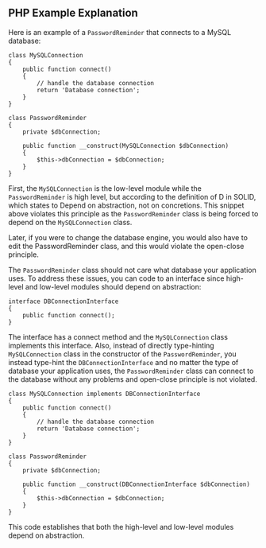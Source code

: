 ## PHP Example Explanation

Here is an example of a `PasswordReminder` that connects to a MySQL database:

```
class MySQLConnection
{
    public function connect()
    {
        // handle the database connection
        return 'Database connection';
    }
}

class PasswordReminder
{
    private $dbConnection;

    public function __construct(MySQLConnection $dbConnection)
    {
        $this->dbConnection = $dbConnection;
    }
}
```

First, the `MySQLConnection` is the low-level module while the `PasswordReminder` is high level, but according to the definition of D in SOLID, which states to Depend on abstraction, not on concretions. This snippet above violates this principle as the `PasswordReminder` class is being forced to depend on the `MySQLConnection` class.

Later, if you were to change the database engine, you would also have to edit the PasswordReminder class, and this would violate the open-close principle.

The `PasswordReminder` class should not care what database your application uses. To address these issues, you can code to an interface since high-level and low-level modules should depend on abstraction:

```
interface DBConnectionInterface
{
    public function connect();
}
```

The interface has a connect method and the `MySQLConnection` class implements this interface. Also, instead of directly type-hinting `MySQLConnection` class in the constructor of the `PasswordReminder`, you instead type-hint the `DBConnectionInterface` and no matter the type of database your application uses, the `PasswordReminder` class can connect to the database without any problems and open-close principle is not violated.

```
class MySQLConnection implements DBConnectionInterface
{
    public function connect()
    {
        // handle the database connection
        return 'Database connection';
    }
}

class PasswordReminder
{
    private $dbConnection;

    public function __construct(DBConnectionInterface $dbConnection)
    {
        $this->dbConnection = $dbConnection;
    }
}
```

This code establishes that both the high-level and low-level modules depend on abstraction.
